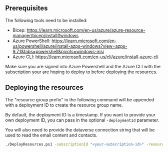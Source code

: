 ## Prerequisites

The following tools need to be installed:
- Bicep: https://learn.microsoft.com/en-us/azure/azure-resource-manager/bicep/install#windows
- Azure PowerShell: https://learn.microsoft.com/en-us/powershell/azure/install-azps-windows?view=azps-9.7.1&tabs=powershell&pivots=windows-msi
- Azure CLI: https://learn.microsoft.com/en-us/cli/azure/install-azure-cli

Make sure you are signed into Azure Powershell and the Azure CLI with the subscription your are hoping to deploy to before deploying the resources.

## Deploying the resources

The "resource group prefix" in the following command will be appended with a deployment ID to create the resource group name. 

By default, the deployment ID is a timestamp. If you want to provide your own deployment ID, you can pass in the optional `-deploymentId` parameter.

You will also need to provide the dataverse connection string that will be used to read the email content and contacts.

```bash
./DeployResources.ps1 -subscriptionId "<your-subscription-id>" -resourceGroupPrefix "<your-resource-group-prefix>" -deploymentId "<some-unique-id>" -dataverseConnectionString "<your-dataverse-connection-string>
```